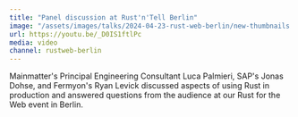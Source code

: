 ```yaml
---
title: "Panel discussion at Rust'n'Tell Berlin"
image: "/assets/images/talks/2024-04-23-rust-web-berlin/new-thumbnails.png"
url: https://youtu.be/_D0IS1ftlPc
media: video
channel: rustweb-berlin
---
```


Mainmatter's Principal Engineering Consultant Luca Palmieri, SAP's Jonas Dohse, and Fermyon's Ryan Levick discussed aspects of using Rust in production and answered questions from the audience at our Rust for the Web event in Berlin.
